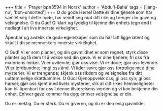 +++
title = 'Prayer bpn3594 in Norsk'
author = 'Abdu'l-Bahá'
tags = ['lang-no', 'bpn-unsorted']
+++
O du gode Herre! Dette er dine tjenere som har samlet seg I dette møte, har vendt seg mot ditt rike og trenger din gave og velsignelse. O du Gud! Gi klart og tydelig til kjenne din enhets tegn  end t nedlagt I alt livs innerste virkelighet.
 
Åpenbar og avdekk de gode egenskaper som du har latt ligge latent og skjult I disse menneskers innerste virkelighet.
 
O Gud! Vi er som planter, og din gavmildhet er som regnet; styrk disse planter og få dem til å vokse ved din gave. Vi er dine tjenere; fri oss fra materiens lenker. Vi er uvitende; gjør oss vise. Vi er døde; gjør oss levende. Vi er jordbundne; inngi oss ånd. Vi lider savn; gjør oss fortrolige med dine mysterier. Vi er trengende; skjenk oss rikdom og velsignelse fra ditt uuttømmelige skattkammer. O Gud! Gjenoppvekk oss; gi oss syn; gi oss hørsel; gjør oss kjent med livets mysterier, slik at ditt rikes hemmeligheter kan bli åpenbart for oss I denne tilværelsens verden og vi kan bekjenne din enhet. Enhver gave kommer fra deg; enhver velsignelse er din.
 
Du er mektig. Du er sterk. Du er giveren, og du er den evig gavmilde.
